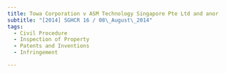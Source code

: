 ```yaml
---
title: Towa Corporation v ASM Technology Singapore Pte Ltd and anor
subtitle: "[2014] SGHCR 16 / 08\_August\_2014"
tags:
  - Civil Procedure
  - Inspection of Property
  - Patents and Inventions
  - Infringement

---
```


